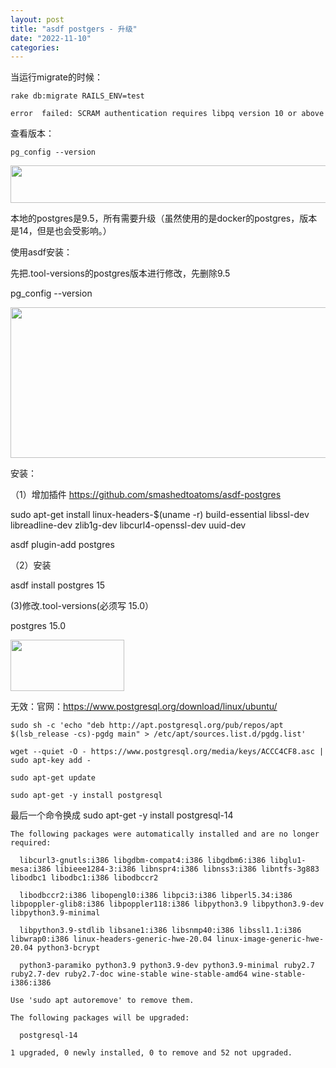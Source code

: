 ```yaml
---
layout: post
title: "asdf postgers - 升级"
date: "2022-11-10"
categories: 
---
```

<p>当运行migrate的时候：</p>

<pre>
<code>rake db:migrate RAILS_ENV=test</code></pre>

<pre>
<code>error&nbsp; failed: SCRAM authentication requires libpq version 10 or above</code></pre>

<p>查看版本：</p>

<pre>
<code>pg_config --version</code></pre>

<p><img height="60" src="/uploads/ckeditor/pictures/717/image-20221110174209-1.png" width="658" /></p>

<p>本地的postgres是9.5，所有需要升级（虽然使用的是docker的postgres，版本是14，但是也会受影响。）</p>

<p>使用asdf安装：</p>

<p>先把.tool-versions的postgres版本进行修改，先删除9.5</p>

<p>pg_config --version</p>

<p><img height="241" src="/uploads/ckeditor/pictures/718/image-20221110180430-1.png" width="1039" /></p>

<p>安装：</p>

<p>（1）增加插件 <a href="https://github.com/smashedtoatoms/asdf-postgres">https://github.com/smashedtoatoms/asdf-postgres</a></p>

<p>sudo apt-get install linux-headers-$(uname -r) build-essential libssl-dev libreadline-dev zlib1g-dev libcurl4-openssl-dev uuid-dev</p>

<p>asdf plugin-add postgres</p>

<p>（2）安装</p>

<p>asdf install postgres 15</p>

<p>(3)修改.tool-versions(必须写 15.0）</p>

<p>postgres 15.0</p>

<p><img height="82" src="/uploads/ckeditor/pictures/720/image-20221110180712-3.png" width="182" /></p>

<p>无效：官网：<a href="https://www.postgresql.org/download/linux/ubuntu/">https://www.postgresql.org/download/linux/ubuntu/</a></p>

<pre>
<code>sudo sh -c &#39;echo &quot;deb http://apt.postgresql.org/pub/repos/apt $(lsb_release -cs)-pgdg main&quot; &gt; /etc/apt/sources.list.d/pgdg.list&#39;

wget --quiet -O - https://www.postgresql.org/media/keys/ACCC4CF8.asc | sudo apt-key add -

sudo apt-get update

sudo apt-get -y install postgresql</code></pre>

<div>最后一个命令换成 sudo apt-get -y install postgresql-14</div>

<pre>
<code>The following packages were automatically installed and are no longer required:

&nbsp; libcurl3-gnutls:i386 libgdbm-compat4:i386 libgdbm6:i386 libglu1-mesa:i386 libieee1284-3:i386 libnspr4:i386 libnss3:i386 libntfs-3g883 libodbc1 libodbc1:i386 libodbccr2

&nbsp; libodbccr2:i386 libopengl0:i386 libpci3:i386 libperl5.34:i386 libpoppler-glib8:i386 libpoppler118:i386 libpython3.9 libpython3.9-dev libpython3.9-minimal

&nbsp; libpython3.9-stdlib libsane1:i386 libsnmp40:i386 libssl1.1:i386 libwrap0:i386 linux-headers-generic-hwe-20.04 linux-image-generic-hwe-20.04 python3-bcrypt

&nbsp; python3-paramiko python3.9 python3.9-dev python3.9-minimal ruby2.7 ruby2.7-dev ruby2.7-doc wine-stable wine-stable-amd64 wine-stable-i386:i386

Use &#39;sudo apt autoremove&#39; to remove them.

The following packages will be upgraded:

&nbsp; postgresql-14

1 upgraded, 0 newly installed, 0 to remove and 52 not upgraded.</code></pre>

<p>&nbsp;</p>

